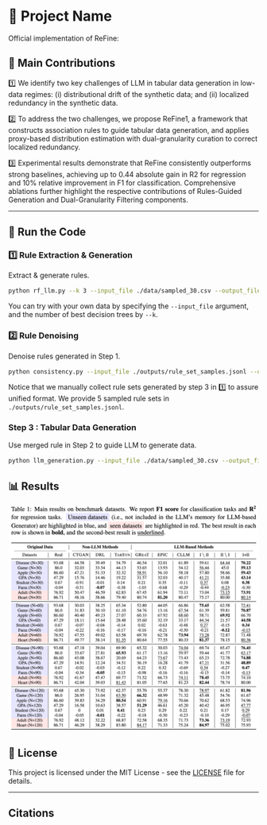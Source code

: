 # 🚀 Project Name
Official implementation of ReFine:


## 🌟 Main Contributions

:one: We identify two key challenges of LLM in tabular data generation in low-data regimes: (i) distributional drift of the synthetic data; and (ii) localized redundancy in the synthetic data. 

:two: To address the two challenges, we propose ReFine1, a framework that constructs association rules to guide tabular data generation, and applies proxy-based distribution estimation with dual-granularity curation to correct localized redundancy.

:three: Experimental results demonstrate that ReFine consistently outperforms strong baselines, achieving up to 0.44 absolute gain in R2 for regression and 10% relative improvement in F1 for classification. Comprehensive ablations further highlight the respective contributions of Rules-Guided Generation and Dual-Granularity Filtering components.

---

## 📂 Run the Code

### :one: Rule Extraction & Generation
Extract & generate rules.

```bash
python rf_llm.py --k 3 --input_file ./data/sampled_30.csv --output_file ./outputs/llm_generated_rules.jsonl
```
You can try with your own data by specifying the `--input_file` argument, and the number of best decision trees by `--k`.

### :two: Rule Denoising
Denoise rules generated in Step 1.

```bash
python consistency.py --input_file ./outputs/rule_set_samples.jsonl --output_file ./outputs/consistency_result.jsonl
```
Notice that we manually collect rule sets generated by step 3 in :one: to assure unified format. We provide 5 sampled rule sets in `./outputs/rule_set_samples.jsonl`.

### Step 3 : Tabular Data Generation
Use merged rule in Step 2 to guide LLM to generate data.

```bash
python llm_generation.py --input_file ./data/sampled_30.csv --output_file ./data/disease_n_30.csv --consistency_rules_file ./outputs/consistency_result.jsonl
```

## 📊 Results
![Results](./pics/result.png)


## 📜 License

This project is licensed under the MIT License - see the [LICENSE](LICENSE) file for details.

---

## Citations

